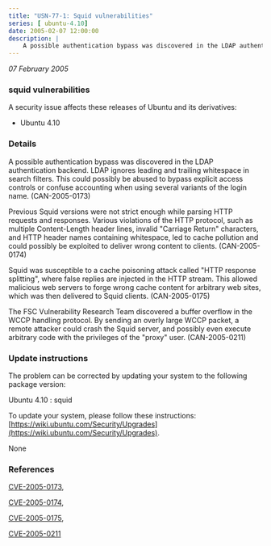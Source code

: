```yaml
---
title: "USN-77-1: Squid vulnerabilities"
series: [ ubuntu-4.10]
date: 2005-02-07 12:00:00
description: |
    A possible authentication bypass was discovered in the LDAP authentication backend. LDAP ignores leading and trailing whitespace in search filters. This could possibly be abused to bypass explicit access controls or confuse accounting when using several variants of the login name. (CAN-2005-0173)
--- 
```

 
 

*07 February 2005*

### squid vulnerabilities

A security issue affects these releases of Ubuntu and its derivatives:

* Ubuntu 4.10

### Details

A possible authentication bypass was discovered in the LDAP authentication backend. LDAP ignores leading and trailing whitespace in search filters. This could possibly be abused to bypass explicit access controls or confuse accounting when using several variants of the login name. (CAN-2005-0173)

Previous Squid versions were not strict enough while parsing HTTP requests and responses. Various violations of the HTTP protocol, such as multiple Content-Length header lines, invalid &quot;Carriage Return&quot; characters, and HTTP header names containing whitespace, led to cache pollution and could possibly be exploited to deliver wrong content to clients. (CAN-2005-0174)

Squid was susceptible to a cache poisoning attack called &quot;HTTP response splitting&quot;, where false replies are injected in the HTTP stream. This allowed malicious web servers to forge wrong cache content for arbitrary web sites, which was then delivered to Squid clients. (CAN-2005-0175)

The FSC Vulnerability Research Team discovered a buffer overflow in the WCCP handling protocol. By sending an overly large WCCP packet, a remote attacker could crash the Squid server, and possibly even execute arbitrary code with the privileges of the &quot;proxy&quot; user. (CAN-2005-0211)

### Update instructions

The problem can be corrected by updating your system to the following package version:

Ubuntu 4.10
 : squid 

To update your system, please follow these instructions: [https://wiki.ubuntu.com/Security/Upgrades](https://wiki.ubuntu.com/Security/Upgrades).

None

### References

 
 [CVE-2005-0173](http://people.ubuntu.com/~ubuntu-security/cve/CVE-2005-0173), 

 [CVE-2005-0174](http://people.ubuntu.com/~ubuntu-security/cve/CVE-2005-0174), 

 [CVE-2005-0175](http://people.ubuntu.com/~ubuntu-security/cve/CVE-2005-0175), 

 [CVE-2005-0211](http://people.ubuntu.com/~ubuntu-security/cve/CVE-2005-0211)
 

